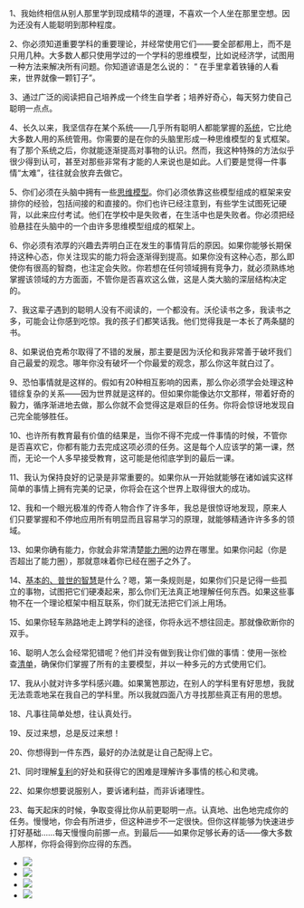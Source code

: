 1、我始终相信从别人那里学到现成精华的道理，不喜欢一个人坐在那里空想。因为还没有人能聪明到那种程度。

2、你必须知道重要学科的重要理论，并经常使用它们——要全部都用上，而不是只用几种。大多数人都只使用学过的一个学科的思维模型，比如说经济学，试图用一种方法来解决所有问题。你知道谚语是怎么说的： “ 在手里拿着铁锤的人看来，世界就像一颗钉子”。

3、通过广泛的阅读把自己培养成一个终生自学者；培养好奇心，每天努力使自己聪明一点点。

4、长久以来，我坚信存在某个系统——几乎所有聪明人都能掌握的[系统](https://www.madewill.com/thinking-model/iceberg-model.html)，它比绝大多数人用的系统管用。你需要的是在你的头脑里形成一种思维模型的复式框架。有了那个系统之后，你就能逐渐提高对事物的认识。然而，我这种特殊的方法似乎很少得到认可，甚至对那些非常有才能的人来说也是如此。人们要是觉得一件事情“太难”，往往就会放弃去做它。

5、你们必须在头脑中拥有一些[思维模型](https://www.madewill.com/category/thinking-model)。你们必须依靠这些模型组成的框架来安排你的经验，包括间接的和直接的。你们也许已经注意到，有些学生试图死记硬背，以此来应付考试。他们在学校中是失败者，在生活中也是失败者。你必须把经验悬挂在头脑中的一个由许多思维模型组成的框架上。

6、你必须有浓厚的兴趣去弄明白正在发生的事情背后的原因。如果你能够长期保持这种心态，你关注现实的能力将会逐渐得到提高。如果你没有这种心态，那么即使你有很高的智商，也注定会失败。你若想在任何领域拥有竞争力，就必须熟练地掌握该领域的方方面面，不管你是否喜欢这么做，这是人类大脑的深层结构决定的。

7、我这辈子遇到的聪明人没有不阅读的，一个都没有。沃伦读书之多，我读书之多，可能会让你感到吃惊。我的孩子们都笑话我。他们觉得我是一本长了两条腿的书。

8、如果说伯克希尔取得了不错的发展，那主要是因为沃伦和我非常善于破坏我们自己最爱的观念。哪年你没有破坏一个你最爱的观念，那么你这年就白过了。

9、恐怕事情就是这样的。假如有20种相互影响的因素，那么你必须学会处理这种错综复杂的关系——因为世界就是这样的。但如果你能像达尔文那样，带着好奇的毅力，循序渐进地去做，那么你就不会觉得这是艰巨的任务。你将会惊讶地发现自己完全能够胜任。

10、也许所有教育最有价值的结果是，当你不得不完成一件事情的时候，不管你是否喜欢它，你都有能力去完成这项必须的任务。这是每个人应该学的第一课，然而，无论一个人多早接受教育，这可能是他彻底学到的最后一课。

11、我认为保持良好的记录是非常重要的。如果你从一开始就能够在诸如诚实这样简单的事情上拥有完美的记录，你将会在这个世界上取得很大的成功。

12、我和一个眼光极准的传奇人物合作了许多年，我总是很惊讶地发现，原来人们只要掌握和不停地应用所有明显而且容易学习的原理，就能够精通许许多多的领域。

13、如果你确有能力，你就会非常清楚[能力圈](https://www.madewill.com/thinking-model/ability-to-circle.html)的边界在哪里。如果你问起（你是否超出了能力圈），那就意味着你已经在圈子之外了。

14、[基本的、普世的智慧](https://www.madewill.com/business-model/universal-wisdom.html)是什么？嗯，第一条规则是，如果你们只是记得一些孤立的事物，试图把它们硬凑起来，那么你们无法真正地理解任何东西。如果这些事物不在一个理论框架中相互联系，你们就无法把它们派上用场。

15、如果你轻车熟路地走上跨学科的途径，你将永远不想往回走。那就像砍断你的双手。

16、聪明人怎么会经常犯错呢？他们并没有做到我让你们做的事情：使用一张检查[清单](https://www.madewill.com/thinking-model/the-principle-of-listing.html)，确保你们掌握了所有的主要模型，并以一种多元的方式使用它们。

17、我从小就对许多学科感兴趣。如果篱笆那边，在别人的学科里有好思想，我就无法乖乖地呆在我自己的学科里。所以我就四面八方寻找那些真正有用的思想。

18、凡事往简单处想，往认真处行。

19、反过来想，总是反过来想！

20、你想得到一件东西，最好的办法就是让自己配得上它。

21、同时理解[复利](https://www.madewill.com/thinking-model/compound-thinking-model.html)的好处和获得它的困难是理解许多事情的核心和灵魂。

22、如果你想要说服别人，要诉诸利益，而非诉诸理性。

23、每天起床的时候，争取变得比你从前更聪明一点。认真地、出色地完成你的任务。慢慢地，你会有所进步，但这种进步不一定很快。但你这样能够为快速进步打好基础……每天慢慢向前挪一点。到最后——如果你足够长寿的话——像大多数人那样，你将会得到你应得的东西。

- <img  src="https://www.madewill.com/wp-content/uploads/2020/03/%E6%9F%A5%E7%90%86.jpg"/>
    
- <img src="https://www.madewill.com/wp-content/uploads/2020/03/%E6%9F%A5%E7%90%86_%E8%8A%92%E6%A0%BC.jpg"/>
    
- <img src="https://www.madewill.com/wp-content/uploads/2020/03/%E6%9F%A5%E7%90%86%E8%8A%92%E6%A0%BC%E7%9A%84%E7%94%9F%E6%B4%BB.jpg"/>
    
- <img src="https://www.madewill.com/wp-content/uploads/2020/03/%E6%9F%A5%E7%90%86%E8%8A%92%E6%A0%BC%E5%92%8C%E5%A6%BB%E5%AD%90.jpg"/>
  






